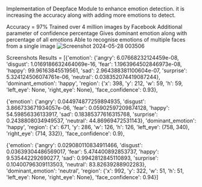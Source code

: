 Implementation of Deepface Module to enhance emotion detection. it is increasing the accuracy along with adding more emotions to detect.

Accuracy = 97%
Trained over 4 million images by Facebook
Additional parameter of confidence percentage
Gives dominant emotion along with percentage of all emotions
Able to recognise emotions of multiple faces from a single image
![Screenshot 2024-05-28 003506](https://github.com/Nancyjikadra/Face-X/assets/108074513/a7f17e51-6f0f-4373-94c4-88d7be99f87d)

Screenshots
Results = [{'emotion': {'angry': 6.07668232124459e-08, 'disgust': 1.0169186632464069e-16, 'fear': 1.1963964502846973e-08, 'happy': 99.96163845519561, 'sad': 2.964388381100604e-07, 'surprise': 5.324124506074761e-06, 'neutral': 0.038352074419087244}, 'dominant_emotion': 'happy', 'region': {'x': 398, 'y': 212, 'w': 59, 'h': 59, 'left_eye': None, 'right_eye': None}, 'face_confidence': 0.93},

{'emotion': {'angry': 0.044974877259894935, 'disgust': 3.866733671934057e-06, 'fear': 0.05902597209874128, 'happy': 54.59856336133917, 'sad': 0.18385377616315768, 'surprise': 0.2438808034949537, 'neutral': 44.86969472531143}, 'dominant_emotion': 'happy', 'region': {'x': 671, 'y': 286, 'w': 126, 'h': 126, 'left_eye': (758, 340), 'right_eye': (714, 332)}, 'face_confidence': 0.9},

{'emotion': {'angry': 0.029080110834911466, 'disgust': 0.03639304486569017, 'fear': 5.474400892853737, 'happy': 9.535442292690277, 'sad': 0.9942812845110893, 'surprise': 0.10400796309113503, 'neutral': 83.82639288902283}, 'dominant_emotion': 'neutral', 'region': {'x': 992, 'y': 322, 'w': 51, 'h': 51, 'left_eye': None, 'right_eye': None}, 'face_confidence': 0.94}]


